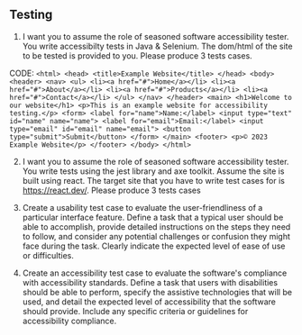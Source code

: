 ## Testing

1. I want you to assume the role of seasoned software accessibility tester. You write accessibilty tests in Java & Selenium. The dom/html of the site to be tested is provided to you. Please produce 3 tests cases.

  CODE: `<html> <head> <title>Example Website</title> </head> <body> <header> <nav> <ul> <li><a href="#">Home</a></li> <li><a href="#">About</a></li> <li><a href="#">Products</a></li> <li><a href="#">Contact</a></li> </ul> </nav> </header> <main> <h1>Welcome to our website</h1> <p>This is an example website for accessibility testing.</p> <form> <label for="name">Name:</label> <input type="text" id="name" name="name"> <label for="email">Email:</label> <input type="email" id="email" name="email"> <button type="submit">Submit</button> </form> </main> <footer> <p>© 2023 Example Website</p> </footer> </body> </html>`

2. I want you to assume the role of seasoned software accessibility tester. You write tests using the jest library and axe toolkit. Assume the site is built using react. The target site that you have to write test cases for is https://react.dev/. Please produce 3 tests cases

3. Create a usability test case to evaluate the user-friendliness of a particular interface feature. Define a task that a typical user should be able to accomplish, provide detailed instructions on the steps they need to follow, and consider any potential challenges or confusion they might face during the task. Clearly indicate the expected level of ease of use or difficulties.

4. Create an accessibility test case to evaluate the software's compliance with accessibility standards. Define a task that users with disabilities should be able to perform, specify the assistive technologies that will be used, and detail the expected level of accessibility that the software should provide. Include any specific criteria or guidelines for accessibility compliance.

